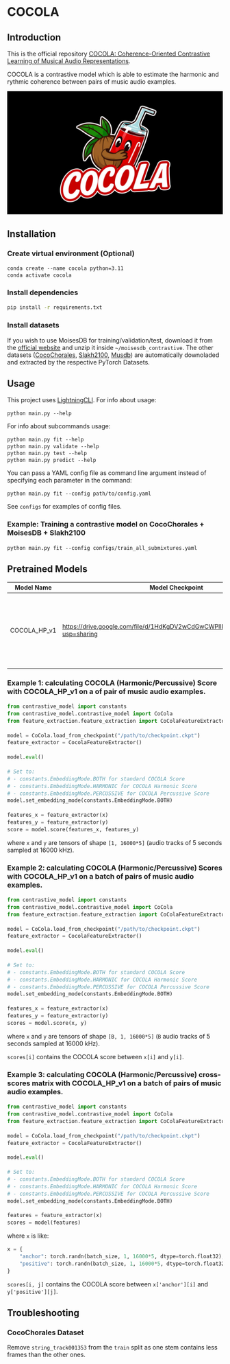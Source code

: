 # COCOLA
## Introduction
This is the official repository [COCOLA: Coherence-Oriented Contrastive Learning of Musical Audio Representations](https://arxiv.org/abs/2404.16969).

COCOLA is a contrastive model which is able to estimate the harmonic and rythmic coherence between pairs of music audio examples.

![alt text](assets/logo.jpg)


## Installation
### Create virtual environment (Optional)
```
conda create --name cocola python=3.11
conda activate cocola
```

### Install dependencies
```bash
pip install -r requirements.txt
```

### Install datasets
If you wish to use MoisesDB for training/validation/test, download it from the [official website](https://music.ai/research/) and unzip it inside `~/moisesdb_contrastive`.
The other datasets ([CocoChorales](https://magenta.tensorflow.org/datasets/cocochorales), [Slakh2100](http://www.slakh.com), [Musdb](https://sigsep.github.io/datasets/musdb.html)) are automatically downoladed and extracted by the respective PyTorch Datasets.

## Usage
This project uses [LightningCLI](https://lightning.ai/docs/pytorch/stable/api/lightning.pytorch.cli.LightningCLI.html).
For info about usage:
```
python main.py --help
```
For info about subcommands usage:
```
python main.py fit --help
python main.py validate --help
python main.py test --help
python main.py predict --help
```
You can pass a YAML config file as command line argument instead of specifying each parameter in the command:
```
python main.py fit --config path/to/config.yaml
```
See `configs` for examples of config files.

### Example: Training a contrastive model on CocoChorales + MoisesDB + Slakh2100
```
python main.py fit --config configs/train_all_submixtures.yaml
```

## Pretrained Models
Model Name | Model Checkpoint | Train Dataset | Train Config File | Description |
|-------|-------|---------|-------------|---------|
COCOLA_HP_v1| https://drive.google.com/file/d/1HdKgDV2wCdGwCWPlIIRm2ytlbUNah8fo/view?usp=sharing  | Moisesdb, Slakh2100, CocoChorales| `configs/train_all_submixtures_hpss.yaml`| Allows to compute COCOLA Score, COCOLA Harmonic Score and COCOLA Percussive Score.|

### Example 1: calculating COCOLA (Harmonic/Percussive) Score with COCOLA_HP_v1 on a of pair of music audio examples.
```python
from contrastive_model import constants
from contrastive_model.contrastive_model import CoCola
from feature_extraction.feature_extraction import CoColaFeatureExtractor

model = CoCola.load_from_checkpoint("/path/to/checkpoint.ckpt")
feature_extractor = CocolaFeatureExtractor()

model.eval()

# Set to:
# - constants.EmbeddingMode.BOTH for standard COCOLA Score
# - constants.EmbeddingMode.HARMONIC for COCOLA Harmonic Score
# - constants.EmbeddingMode.PERCUSSIVE for COCOLA Percussive Score
model.set_embedding_mode(constants.EmbeddingMode.BOTH)

features_x = feature_extractor(x)
features_y = feature_extractor(y)
score = model.score(features_x, features_y)
```
where `x` and `y` are tensors of shape `[1, 16000*5]` (audio tracks of 5 seconds sampled at 16000 kHz).

### Example 2: calculating COCOLA (Harmonic/Percussive) Scores with COCOLA_HP_v1 on a batch of pairs of music audio examples.
```python
from contrastive_model import constants
from contrastive_model.contrastive_model import CoCola
from feature_extraction.feature_extraction import CoColaFeatureExtractor

model = CoCola.load_from_checkpoint("/path/to/checkpoint.ckpt")
feature_extractor = CocolaFeatureExtractor()

model.eval()

# Set to:
# - constants.EmbeddingMode.BOTH for standard COCOLA Score
# - constants.EmbeddingMode.HARMONIC for COCOLA Harmonic Score
# - constants.EmbeddingMode.PERCUSSIVE for COCOLA Percussive Score
model.set_embedding_mode(constants.EmbeddingMode.BOTH)

features_x = feature_extractor(x)
features_y = feature_extractor(y)
scores = model.score(x, y)
```
where `x` and `y` are tensors of shape `[B, 1, 16000*5]` (`B` audio tracks of 5 seconds sampled at 16000 kHz).

`scores[i]` contains the COCOLA score between `x[i]` and `y[i]`.

### Example 3: calculating COCOLA (Harmonic/Percussive) cross-scores matrix with COCOLA_HP_v1 on a batch of pairs of music audio examples.
```python
from contrastive_model import constants
from contrastive_model.contrastive_model import CoCola
from feature_extraction.feature_extraction import CoColaFeatureExtractor

model = CoCola.load_from_checkpoint("/path/to/checkpoint.ckpt")
feature_extractor = CocolaFeatureExtractor()

model.eval()

# Set to:
# - constants.EmbeddingMode.BOTH for standard COCOLA Score
# - constants.EmbeddingMode.HARMONIC for COCOLA Harmonic Score
# - constants.EmbeddingMode.PERCUSSIVE for COCOLA Percussive Score
model.set_embedding_mode(constants.EmbeddingMode.BOTH)

features = feature_extractor(x)
scores = model(features)
```
where `x` is like:
```python
x = {
    "anchor": torch.randn(batch_size, 1, 16000*5, dtype=torch.float32), # 5 seconds, 16000 kHz
    "positive": torch.randn(batch_size, 1, 16000*5, dtype=torch.float32) # 5 seconds, 16000 kHz
}
```
`scores[i, j]` contains the COCOLA score between `x['anchor'][i]` and `y['positive'][j]`.

## Troubleshooting
### CocoChorales Dataset
Remove `string_track001353` from the `train` split as one stem contains less frames than the other ones.
